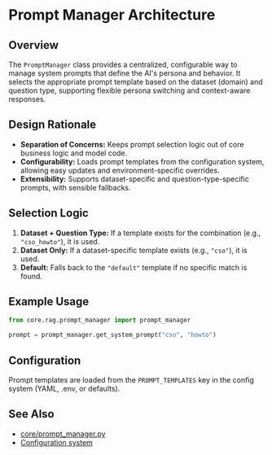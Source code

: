 # Prompt Manager Architecture

## Overview

The `PromptManager` class provides a centralized, configurable way to manage system prompts that define the AI's persona and behavior. It selects the appropriate prompt template based on the dataset (domain) and question type, supporting flexible persona switching and context-aware responses.

## Design Rationale

- **Separation of Concerns:** Keeps prompt selection logic out of core business logic and model code.
- **Configurability:** Loads prompt templates from the configuration system, allowing easy updates and environment-specific overrides.
- **Extensibility:** Supports dataset-specific and question-type-specific prompts, with sensible fallbacks.

## Selection Logic

1. **Dataset + Question Type:** If a template exists for the combination (e.g., `"cso_howto"`), it is used.
2. **Dataset Only:** If a dataset-specific template exists (e.g., `"cso"`), it is used.
3. **Default:** Falls back to the `"default"` template if no specific match is found.

## Example Usage

```python
from core.rag.prompt_manager import prompt_manager

prompt = prompt_manager.get_system_prompt("cso", "howto")
```

## Configuration

Prompt templates are loaded from the `PROMPT_TEMPLATES` key in the config system (YAML, .env, or defaults).

## See Also

- [core/prompt_manager.py](../../core/rag/prompt_manager.py)
- [Configuration system](config.md)
